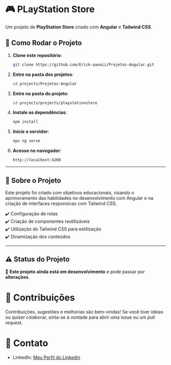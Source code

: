# 🎮 PLayStation Store

Um projeto de **PlayStation Store** criado com **Angular** e **Tailwind CSS**.  

## 🚀 Como Rodar o Projeto  

1. **Clone este repositório**:  
   ```sh
   git clone https://github.com/Erick-aaooii/Projetos-Angular.git
   ```  
2. **Entre na pasta dos projetos**:  
   ```sh
   cd projects/Projetos-Angular
   ```
3. **Entre na pasta do projeto**:  
   ```sh
   cd projects/projects/playstationstore
   ```  
4. **Instale as dependências**:  
   ```sh
   npm install
   ```  
5. **Inicie o servidor**:  
   ```sh
   npx ng serve
   ```  
6. **Acesse no navegador**:  
   ```
   http://localhost:4200
   ```  

---

## 📌 Sobre o Projeto  

Este projeto foi criado com objetivos educacionais, visando o aprimoramento das habilidades no desenvolvimento com Angular e na criação de interfaces responsivas com Tailwind CSS.

✔️ Configuração de rotas  
✔️ Criação de componentes reutilizáveis  
✔️ Utilização do Tailwind CSS para estilização  
✔️ Dinamização dos conteúdos  

---

## ⚠️ Status do Projeto  

🚧 **Este projeto ainda está em desenvolvimento** e pode passar por **alterações**.

# 💬 Contribuições

Contribuições, sugestões e melhorias são bem-vindas! Se você tiver ideias ou quiser colaborar, sinta-se à vontade para abrir uma issue ou um pull request.

# 📣 Contato

- LinkedIn: [Meu Perfil do Linkedin](https://www.linkedin.com/in/erick-aaooii/)